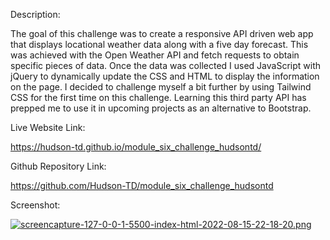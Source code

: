 Description:

The goal of this challenge was to create a responsive API driven web app that displays locational weather data along with a five day forecast. This was achieved with the Open Weather API and fetch requests to obtain specific pieces of data. Once the data was collected I used JavaScript with jQuery to dynamically update the CSS and HTML to display the information on the page. I decided to challenge myself a bit further by using Tailwind CSS for the first time on this challenge. Learning this third party API has prepped me to use it in upcoming projects as an alternative to Bootstrap.

Live Website Link:

https://hudson-td.github.io/module_six_challenge_hudsontd/

Github Repository Link:

https://github.com/Hudson-TD/module_six_challenge_hudsontd

Screenshot:

[![screencapture-127-0-0-1-5500-index-html-2022-08-15-22-18-20.png](https://i.postimg.cc/wMhNkchS/screencapture-127-0-0-1-5500-index-html-2022-08-15-22-18-20.png)](https://postimg.cc/64pTWZb0)